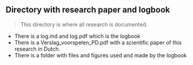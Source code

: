## Directory with research paper and logbook
> This directory is where all research is documented.

- There is a log.md and log.pdf which is the logbook
- There is a Verslag_voorspelen_PD.pdf with a scientific paper
of this research in Dutch.
- There is a folder with files and figures used and made by the logbook
